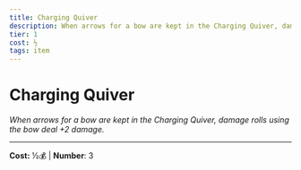 ```yaml
---
title: Charging Quiver
description: When arrows for a bow are kept in the Charging Quiver, damage rolls using the bow deal +2 damage.
tier: 1
cost: ½
tags: item
---
```

# Charging Quiver

_When arrows for a bow are kept in the Charging Quiver, damage rolls using the bow deal +2 damage._

___
**Cost:** ½💰 | **Number**: 3
